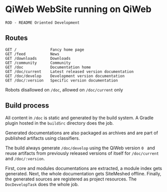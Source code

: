 # QiWeb WebSite running on QiWeb

    ROD - README Oriented Development

## Routes

    GET /               Fancy home page
    GET /feed           News
    GET /downloads      Downloads
    GET /community      Community
    GET /doc            Documentation home
    GET /doc/current    Latest released version documentation
    GET /doc/develop    Development version documentation
    GET /doc/:version   Specific version documentation

Robots disallowed on `/doc`, allowed on `/doc/current` only



## Build process

All content in `/doc` is static and generated by the build system.
A Gradle plugin hosted in the `buildSrc` directory does the job.

Generated documentations are also packaged as archives and are part of published artifacts using classifiers.

The build always generate `/doc/develop` using the QiWeb version `0 ` and reuse artifacts from previously released
versions of itself for `/doc/current` and `/doc/:version`.

First, core and modules documentations are extracted, a module index gets generated.
Next, the whole documentation gets SiteMeshed offline.
Finally, the generated sources are registered as project resources.
The `DocDevelopTask` does the whole job.
